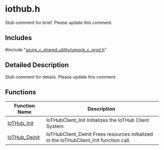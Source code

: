 # iothub.h 

Stub comment for brief. Please update this comment.

## Includes

\#include "[azure_c_shared_utility/umock_c_prod.h](umock-c-prod-h.md)"  

## Detailed Description

Stub comment for details. Please update this comment.

## Functions

Function Name                  | Description                                
--------------------------------|---------------------------------------------
[IoTHub_Init](./iothub-h/iothub-init.md)            | IoTHubClient_Init Initializes the IoTHub Client System.
[IoTHub_Deinit](./iothub-h/iothub-deinit.md)            | IoTHubClient_Deinit Frees resources initialized in the IoTHubClient_Init function call.

